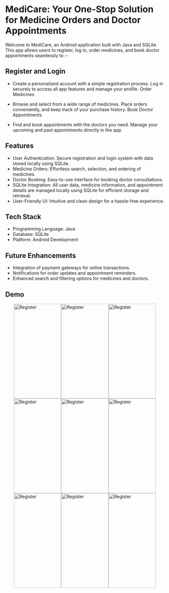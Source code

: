 # MediCare: Your One-Stop Solution for Medicine Orders and Doctor Appointments
Welcome to MediCare, an Android application built with Java and SQLite. This app allows users to register, log in, order medicines, and book doctor appointments seamlessly to :-
## Register and Login

- Create a personalized account with a simple registration process.
Log in securely to access all app features and manage your profile.
Order Medicines

- Browse and select from a wide range of medicines.
Place orders conveniently, and keep track of your purchase history.
Book Doctor Appointments

- Find and book appointments with the doctors you need.
Manage your upcoming and past appointments directly in the app.

## Features

- User Authentication: Secure registration and login system with data stored locally using SQLite.
- Medicine Orders: Effortless search, selection, and ordering of medicines.
- Doctor Booking: Easy-to-use interface for booking doctor consultations.
- SQLite Integration: All user data, medicine information, and appointment details are managed locally using SQLite for efficient storage and retrieval.
- User-Friendly UI: Intuitive and clean design for a hassle-free experience.

## Tech Stack

- Programming Language: Java
- Database: SQLite
- Platform: Android Development

## Future Enhancements

- Integration of payment gateways for online transactions.
- Notifications for order updates and appointment reminders.
- Enhanced search and filtering options for medicines and doctors.

## Demo 

<div style="display: flex; justify-content: center; align-items: center;">
  
<img src="https://github.com/user-attachments/assets/80dc7b5e-de9f-4877-8cde-6ffd0be2a40d" alt="Register" width="150" height="300"  margin="40" > 
  
<img src="https://github.com/user-attachments/assets/59a5904c-13ed-414e-9b36-6510eed05bd2" alt="Register" width="150" height="300"  margin="40"> 

<img src="https://github.com/user-attachments/assets/0a57425e-e465-49b9-80e2-bc1864603053" alt="Register" width="150" height="300"  margin="40">

</div>


<div style="display: flex; justify-content: center; align-items: center;"> 
<img src="https://github.com/user-attachments/assets/412ce3bc-72df-44f1-9146-4b108565e9dc" alt="Register" width="150" height="300"> 

<img src="https://github.com/user-attachments/assets/1a6d90db-135d-4eae-a31c-bb7719afd8fe" alt="Register" width="150" height="300">

<img src="https://github.com/user-attachments/assets/782b483f-68ea-47a9-bb66-83805d55ecf2" alt="Register" width="150" height="300">

</div>


<div style="display: flex; justify-content: center; align-items: center;">
  
<img src="https://github.com/user-attachments/assets/b9da3713-1e14-4702-85c9-89415273b87e" alt="Register" width="150" height="300">
  
<img src="https://github.com/user-attachments/assets/8ed061d0-fa30-4914-952c-481f21988e23" alt="Register" width="150" height="300"> 

<img src="https://github.com/user-attachments/assets/7824352a-9d46-4d33-96f8-2c363a686375" alt="Register" width="150" height="300">

</div>




